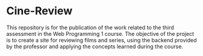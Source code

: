 # Cine-Review
This repository is for the publication of the work related to the third assessment in the Web Programming 1 course.  The objective of the project is to create a site for reviewing films and series, using the backend provided by the professor and applying the concepts learned during the course.
